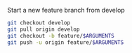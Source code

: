Start a new feature branch from develop

```bash
git checkout develop
git pull origin develop
git checkout -b feature/$ARGUMENTS
git push -u origin feature/$ARGUMENTS
```
